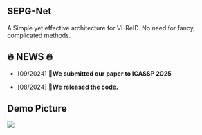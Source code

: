 ## SEPG-Net
A Simple yet effective architecture for VI-ReID. No need for fancy, complicated methods.

## :fire: NEWS :fire:

- [09/2024] **📣We submitted our paper to ICASSP 2025**
  
- [08/2024] **📣We released the code.**

## Demo Picture

<img src="demodata.png">
